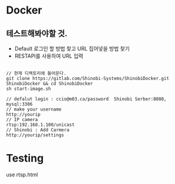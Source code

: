 # Docker
## 테스트해봐야할 것.
- Default 로그인 할 방법 찾고 URL 집어넣을 방법 찾기
- RESTAPI를 사용하여 URL 입력 
<pre><code>
// 현재 디렉토리에 들어온다.
git clone https://gitlab.com/Shinobi-Systems/ShinobiDocker.git ShinobiDocker && cd ShinobiDocker
sh start-image.sh

// defalut login : ccio@m03.ca/password  Shinobi Serber:8080,  mysql:3306
// make your username
http://yourip
// IP camera
rtsp:192.168.1.100/unicast
// Shinobi : Add Carmera
http://yourip/settings
</code></pre>

# Testing
use rtsp.html
